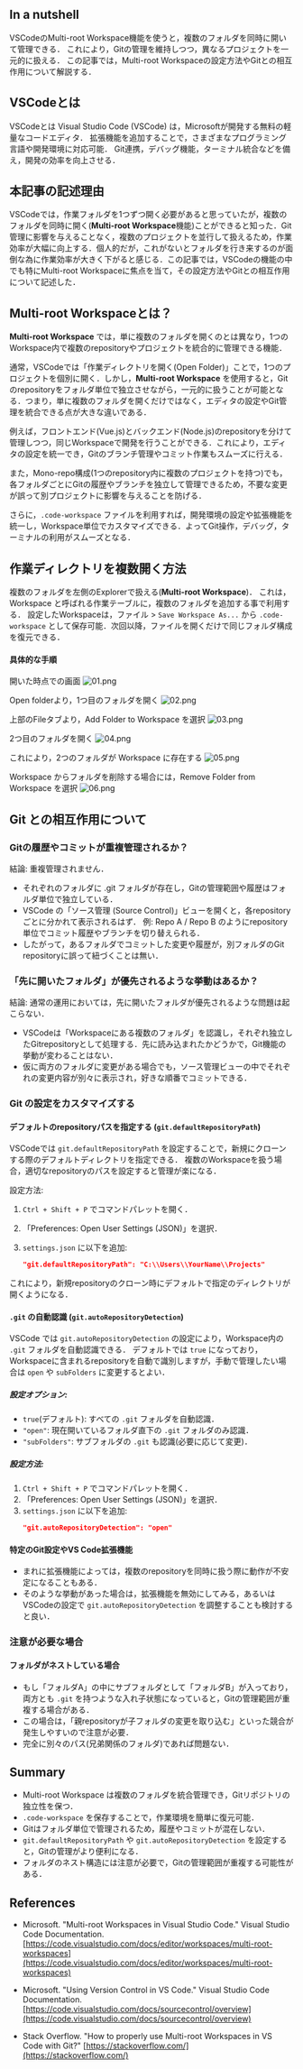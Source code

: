 
## In a nutshell
VSCodeのMulti-root Workspace機能を使うと，複数のフォルダを同時に開いて管理できる．
これにより，Gitの管理を維持しつつ，異なるプロジェクトを一元的に扱える．
この記事では，Multi-root Workspaceの設定方法やGitとの相互作用について解説する．



## VSCodeとは
VSCodeとは Visual Studio Code (VSCode) は，Microsoftが開発する無料の軽量なコードエディタ．
拡張機能を追加することで，さまざまなプログラミング言語や開発環境に対応可能．
Git連携，デバッグ機能，ターミナル統合などを備え，開発の効率を向上させる．

## 本記事の記述理由
VSCodeでは，作業フォルダを1つずつ開く必要があると思っていたが，複数のフォルダを同時に開く(**Multi-root Workspace**機能)ことができると知った．Git管理に影響を与えることなく，複数のプロジェクトを並行して扱えるため，作業効率が大幅に向上する．個人的だが，これがないとフォルダを行き来するのが面倒な為に作業効率が大きく下がると感じる．この記事では，VSCodeの機能の中でも特にMulti-root Workspaceに焦点を当て，その設定方法やGitとの相互作用について記述した．


## Multi-root Workspaceとは？

**Multi-root Workspace** では，単に複数のフォルダを開くのとは異なり，1つのWorkspace内で複数のrepositoryやプロジェクトを統合的に管理できる機能．

通常，VSCodeでは「作業ディレクトリを開く(Open Folder)」ことで，1つのプロジェクトを個別に開く．しかし，**Multi-root Workspace** を使用すると，Gitのrepositoryをフォルダ単位で独立させながら，一元的に扱うことが可能となる．つまり，単に複数のフォルダを開くだけではなく，エディタの設定やGit管理を統合できる点が大きな違いである．


例えば，フロントエンド(Vue.js)とバックエンド(Node.js)のrepositoryを分けて管理しつつ，同じWorkspaceで開発を行うことができる．これにより，エディタの設定を統一でき，Gitのブランチ管理やコミット作業もスムーズに行える．

また，Mono-repo構成(1つのrepository内に複数のプロジェクトを持つ)でも，各フォルダごとにGitの履歴やブランチを独立して管理できるため，不要な変更が誤って別プロジェクトに影響を与えることを防げる．

さらに，`.code-workspace` ファイルを利用すれば，開発環境の設定や拡張機能を統一し，Workspace単位でカスタマイズできる．よってGit操作，デバッグ，ターミナルの利用がスムーズとなる．




## 作業ディレクトリを複数開く方法
複数のフォルダを左側のExplorerで扱える(**Multi-root Workspace**)．
これは，Workspace と呼ばれる作業テーブルに，複数のフォルダを追加する事で利用する．
設定したWorkspaceは，ファイル > `Save Workspace As...` から `.code-workspace` として保存可能．次回以降，ファイルを開くだけで同じフォルダ構成を復元できる．

#### 具体的な手順
開いた時点での画面
![01.png](https://qiita-image-store.s3.ap-northeast-1.amazonaws.com/0/3830184/dd7bc0b0-8159-49e8-bfb8-d117638e479d.png)


Open folderより，1つ目のフォルダを開く
![02.png](https://qiita-image-store.s3.ap-northeast-1.amazonaws.com/0/3830184/c22e94e5-df0d-4812-a5e0-3e898769b116.png)


上部のFileタブより，Add Folder to Workspace を選択
![03.png](https://qiita-image-store.s3.ap-northeast-1.amazonaws.com/0/3830184/eddb3f38-012f-4fa7-ad78-c100ad232952.png)


2つ目のフォルダを開く
![04.png](https://qiita-image-store.s3.ap-northeast-1.amazonaws.com/0/3830184/ebff6b60-c8ee-4106-a68e-07911bed4e7c.png)


これにより，2つのフォルダが Workspace に存在する
![05.png](https://qiita-image-store.s3.ap-northeast-1.amazonaws.com/0/3830184/f5cbedc0-5a46-4373-afba-0a7ddb467d64.png)


Workspace からフォルダを削除する場合には，Remove Folder from Workspace を選択
![06.png](https://qiita-image-store.s3.ap-northeast-1.amazonaws.com/0/3830184/aad83c5f-f67b-4aa6-b50d-6468753e6f9b.png)



## Git との相互作用について

### Gitの履歴やコミットが重複管理されるか？

結論: 重複管理されません．

 - それぞれのフォルダに .git フォルダが存在し，Gitの管理範囲や履歴はフォルダ単位で独立している．
 - VSCode の「ソース管理 (Source Control)」ビューを開くと，各repositoryごとに分かれて表示されるはず．
例: Repo A / Repo B のようにrepository単位でコミット履歴やブランチを切り替えられる．
 - したがって，あるフォルダでコミットした変更や履歴が，別フォルダのGit repositoryに誤って紐づくことは無い．


### 「先に開いたフォルダ」が優先されるような挙動はあるか？

結論: 通常の運用においては，先に開いたフォルダが優先されるような問題は起こらない．

 - VSCodeは「Workspaceにある複数のフォルダ」を認識し，それぞれ独立したGitrepositoryとして処理する．先に読み込まれたかどうかで，Git機能の挙動が変わることはない．
 - 仮に両方のフォルダに変更がある場合でも，ソース管理ビューの中でそれぞれの変更内容が別々に表示され，好きな順番でコミットできる．



### Git の設定をカスタマイズする

#### デフォルトのrepositoryパスを指定する (`git.defaultRepositoryPath`)

VSCodeでは `git.defaultRepositoryPath` を設定することで，新規にクローンする際のデフォルトディレクトリを指定できる．
複数のWorkspaceを扱う場合，適切なrepositoryのパスを設定すると管理が楽になる．

設定方法:
1. `Ctrl + Shift + P` でコマンドパレットを開く．
2. 「Preferences: Open User Settings (JSON)」を選択．
3. `settings.json` に以下を追加:

   ```json
   "git.defaultRepositoryPath": "C:\\Users\\YourName\\Projects"
   ```
これにより，新規repositoryのクローン時にデフォルトで指定のディレクトリが開くようになる．

#### `.git` の自動認識 (`git.autoRepositoryDetection`)

VSCode では `git.autoRepositoryDetection` の設定により，Workspace内の `.git` フォルダを自動認識できる．
デフォルトでは `true` になっており，Workspaceに含まれるrepositoryを自動で識別しますが，手動で管理したい場合は `open` や `subFolders` に変更するとよい．

##### 設定オプション:
- `true`(デフォルト): すべての `.git` フォルダを自動認識．
- `"open"`: 現在開いているフォルダ直下の `.git` フォルダのみ認識．
- `"subFolders"`: サブフォルダの `.git` も認識(必要に応じて変更)．

##### 設定方法:
1. `Ctrl + Shift + P` でコマンドパレットを開く．
2. 「Preferences: Open User Settings (JSON)」を選択．
3. `settings.json` に以下を追加:
   ```json
   "git.autoRepositoryDetection": "open"


#### 特定のGit設定やVS Code拡張機能
 - まれに拡張機能によっては，複数のrepositoryを同時に扱う際に動作が不安定になることもある．
 - そのような挙動があった場合は，拡張機能を無効にしてみる，あるいはVSCodeの設定で `git.autoRepositoryDetection` を調整することも検討すると良い．




### 注意が必要な場合

#### フォルダがネストしている場合

 - もし「フォルダA」の中にサブフォルダとして「フォルダB」が入っており，両方とも `.git` を持つような入れ子状態になっていると，Gitの管理範囲が重複する場合がある．
 - この場合は，「親repositoryが子フォルダの変更を取り込む」といった競合が発生しやすいので注意が必要．
 - 完全に別々のパス(兄弟関係のフォルダ)であれば問題ない．



## Summary

 - Multi-root Workspace は複数のフォルダを統合管理でき，Gitリポジトリの独立性を保つ．
 - `.code-workspace` を保存することで，作業環境を簡単に復元可能．
 - Gitはフォルダ単位で管理されるため，履歴やコミットが混在しない．
 - `git.defaultRepositoryPath` や `git.autoRepositoryDetection` を設定すると，Gitの管理がより便利になる．
 - フォルダのネスト構造には注意が必要で，Gitの管理範囲が重複する可能性がある．


## References

 - Microsoft. "Multi-root Workspaces in Visual Studio Code." Visual Studio Code Documentation. [https://code.visualstudio.com/docs/editor/workspaces/multi-root-workspaces](https://code.visualstudio.com/docs/editor/workspaces/multi-root-workspaces)

 - Microsoft. "Using Version Control in VS Code." Visual Studio Code Documentation. [https://code.visualstudio.com/docs/sourcecontrol/overview](https://code.visualstudio.com/docs/sourcecontrol/overview)

 - Stack Overflow. "How to properly use Multi-root Workspaces in VS Code with Git?"  [https://stackoverflow.com/](https://stackoverflow.com/) 